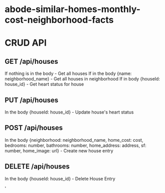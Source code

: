 # abode-similar-homes-monthly-cost-neighborhood-facts

# CRUD API

## GET /api/houses
If nothing is in the body - Get all houses
If in the body {name: neighborhood_name} - Get all houses in neighborhood
If in body {houseId: house_id} - Get heart status for house

## PUT /api/houses
In the body {houseId: house_id} - Update house's heart status

## POST /api/houses
In the body {neighborhood: neighborhood_name, home_cost: cost, bedrooms: number, bathrooms: number, home_address: address, sf: number, home_image: url} - Create new house entry

## DELETE /api/houses
In the body {houseId: house_id} - Delete House Entry



'

